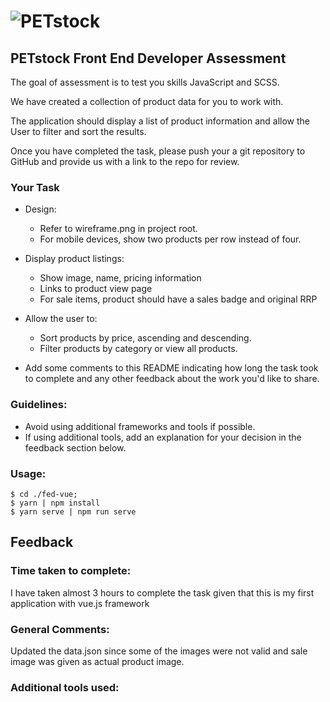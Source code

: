 # ![PETstock](https://avatars3.githubusercontent.com/u/19314960?v=3&s=200)

## PETstock Front End Developer Assessment
The goal of assessment is to test you skills JavaScript and SCSS. 

We have created a collection of product data for you to work with. 

The application should display a list of product information and allow the User to filter and sort the results.

Once you have completed the task, please push your a git repository to GitHub and provide us with a link to the repo for review.

### Your Task
* Design: 
    * Refer to wireframe.png in project root.
    * For mobile devices, show two products per row instead of four.

* Display product listings:
    * Show image, name, pricing information
    * Links to product view page
    * For sale items, product should have a sales badge and original RRP

* Allow the user to: 
    * Sort products by price, ascending and descending.
    * Filter products by category or view all products.

* Add some comments to this README indicating how long  the task took to complete and any other feedback about the work you'd like to share. 

### Guidelines:
* Avoid using additional frameworks and tools if possible. 
* If using additional tools, add an explanation for your decision in the feedback section below.

### Usage:
````
$ cd ./fed-vue;
$ yarn | npm install
$ yarn serve | npm run serve
````

## Feedback

### Time taken to complete:

I have taken almost 3 hours to complete the task given that this is my first  application with vue.js framework


### General Comments:

Updated the data.json since some of the images were not valid and sale image was given as actual product image.


### Additional tools used:


